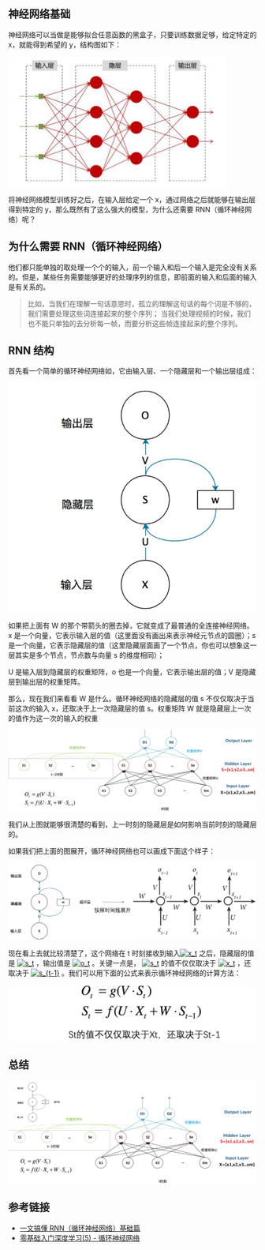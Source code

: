 ## 神经网络基础

神经网络可以当做是能够拟合任意函数的黑盒子，只要训练数据足够，给定特定的 x，就能得到希望的 y，结构图如下：

![basic](./basic.jpg)

将神经网络模型训练好之后，在输入层给定一个 x，通过网络之后就能够在输出层得到特定的 y，那么既然有了这么强大的模型，为什么还需要 RNN（循环神经网络）呢？

## 为什么需要 RNN（循环神经网络）

他们都只能单独的取处理一个个的输入，前一个输入和后一个输入是完全没有关系的。但是，某些任务需要能够更好的处理序列的信息，即前面的输入和后面的输入是有关系的。

> 比如，当我们在理解一句话意思时，孤立的理解这句话的每个词是不够的，我们需要处理这些词连接起来的整个序列； 当我们处理视频的时候，我们也不能只单独的去分析每一帧，而要分析这些帧连接起来的整个序列。

## RNN 结构

首先看一个简单的循环神经网络如，它由输入层、一个隐藏层和一个输出层组成：

![RNN](./RNN.jpg)

如果把上面有 W 的那个带箭头的圈去掉，它就变成了最普通的全连接神经网络。x 是一个向量，它表示输入层的值（这里面没有画出来表示神经元节点的圆圈）；s 是一个向量，它表示隐藏层的值（这里隐藏层面画了一个节点，你也可以想象这一层其实是多个节点，节点数与向量 s 的维度相同）；

U 是输入层到隐藏层的权重矩阵，o 也是一个向量，它表示输出层的值；V 是隐藏层到输出层的权重矩阵。

那么，现在我们来看看 W 是什么。循环神经网络的隐藏层的值 s 不仅仅取决于当前这次的输入 x，还取决于上一次隐藏层的值 s。权重矩阵 W 就是隐藏层上一次的值作为这一次的输入的权重

![RNN_1](./RNN_1.jpg)

我们从上图就能够很清楚的看到，上一时刻的隐藏层是如何影响当前时刻的隐藏层的。

如果我们把上面的图展开，循环神经网络也可以画成下面这个样子：

![RNN_spread.jpg](./RNN_spread.jpg)

现在看上去就比较清楚了，这个网络在 t 时刻接收到输入<a href="https://www.codecogs.com/eqnedit.php?latex=x_t" target="_blank"><img src="https://latex.codecogs.com/gif.latex?x_t" title="x_t" /></a> 之后，隐藏层的值是 <a href="https://www.codecogs.com/eqnedit.php?latex=s_t" target="_blank"><img src="https://latex.codecogs.com/gif.latex?s_t" title="s_t" /></a> ，输出值是 <a href="https://www.codecogs.com/eqnedit.php?latex=o_t" target="_blank"><img src="https://latex.codecogs.com/gif.latex?o_t" title="o_t" /></a> 。关键一点是， <a href="https://www.codecogs.com/eqnedit.php?latex=s_t" target="_blank"><img src="https://latex.codecogs.com/gif.latex?s_t" title="s_t" /></a> 的值不仅仅取决于 <a href="https://www.codecogs.com/eqnedit.php?latex=x_t" target="_blank"><img src="https://latex.codecogs.com/gif.latex?x_t" title="x_t" /></a> ，还取决于 <a href="https://www.codecogs.com/eqnedit.php?latex=s_{t-1}" target="_blank"><img src="https://latex.codecogs.com/gif.latex?s_{t-1}" title="s_{t-1}" /></a> 。我们可以用下面的公式来表示循环神经网络的计算方法：

![RNN_formula.jpg](./RNN_formula.jpg)

## 总结

![RNN_conclusion.jpg](./RNN_conclusion.jpg)
## 参考链接

- [一文搞懂 RNN（循环神经网络）基础篇](https://zhuanlan.zhihu.com/p/30844905)
- [零基础入门深度学习(5) - 循环神经网络](https://zybuluo.com/hanbingtao/note/541458)
